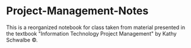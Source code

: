 # Project-Management-Notes

This is a reorganized notebook for class taken from material presented in the textbook "Information Technology Project Management" by Kathy Schwalbe &copy;.